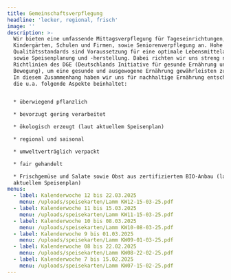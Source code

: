 ```yaml
---
title: Gemeinschaftsverpflegung
headline: 'lecker, regional, frisch'
image: ''
description: >-
  Wir bieten eine umfassende Mittagsverpflegung für Tageseinrichtungen,
  Kindergärten, Schulen und Firmen, sowie Seniorenverpflegung an. Hohe
  Qualitätsstandards sind Voraussetzung für eine optimale Lebensmittelauswahl
  sowie Speisenplanung und -herstellung. Dabei richten wir uns streng nach den
  Richtlinien des DGE (Deutschlands Initiative für gesunde Ernährung und mehr
  Bewegung), um eine gesunde und ausgewogene Ernährung gewährleisten zu können.
  In diesem Zusammenhang haben wir uns für nachhaltige Ernährung entschieden,
  die u.a. folgende Aspekte beinhaltet:


  * überwiegend pflanzlich

  * bevorzugt gering verarbeitet

  * ökologisch erzeugt (laut aktuellem Speisenplan)

  * regional und saisonal

  * umweltverträglich verpackt

  * fair gehandelt

  * Frischgemüse und Salate sowie Obst aus zertifiziertem BIO-Anbau (laut
  aktuellem Speisenplan)
menus:
  - label: Kalenderwoche 12 bis 22.03.2025
    menu: /uploads/speisekarten/Lamm KW12-15-03-25.pdf
  - label: Kalenderwoche 11 bis 15.03.2025
    menu: /uploads/speisekarten/Lamm KW11-15-03-25.pdf
  - label: Kalenderwoche 10 bis 08.03.2025
    menu: /uploads/speisekarten/Lamm KW10-08-03-25.pdf
  - label: Kalenderwoche 9 bis 01.03.2025
    menu: /uploads/speisekarten/Lamm KW09-01-03-25.pdf
  - label: Kalenderwoche 08 bis 22.02.2025
    menu: /uploads/speisekarten/Lamm KW08-22-02-25.pdf
  - label: Kalenderwoche 7 bis 15.02.2025
    menu: /uploads/speisekarten/Lamm KW07-15-02-25.pdf
---
```


